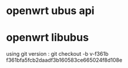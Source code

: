 # openwrt ubus api

# openwrt libubus

using git version : git checkout -b v-f361b f361bfa5fcb2daadf3b160583ce665024f8d108e



